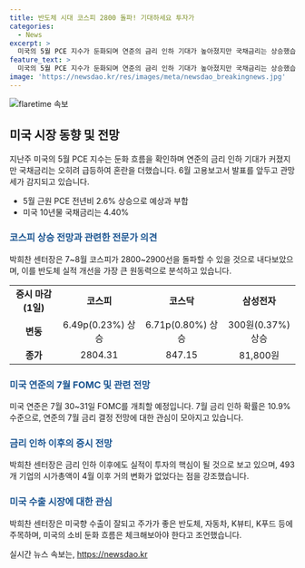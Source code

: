 ```yaml
---
title: 반도체 시대 코스피 2800 돌파! 기대하세요 투자가
categories:
  - News
excerpt: >
  미국의 5월 PCE 지수가 둔화되며 연준의 금리 인하 기대가 높아졌지만 국채금리는 상승했습니다. 6월 고용보고서를 앞둔 시장은 관망세를 보이고, 삼성전자의 2분기 실적 발표를 기다리고 있습니다. 박희찬 미래에셋증권 리서치센터장은 주요 투자전략을 제시하며 코스피 2800~2900선 돌파 가능성을 언급했습니다. 미국의 7월 FOMC를 향한 관심과 금리 인하에 따른 시장 흐름, 그리고 미국 수출 시장의 영향에 대한 분석을 전문가들과 함께 진행됐습니다.
feature_text: >
  미국의 5월 PCE 지수가 둔화되며 연준의 금리 인하 기대가 높아졌지만 국채금리는 상승했습니다. 6월 고용보고서를 앞둔 시장은 관망세를 보이고, 삼성전자의 2분기 실적 발표를 기다리고 있습니다. 박희찬 미래에셋증권 리서치센터장은 주요 투자전략을 제시하며 코스피 2800~2900선 돌파 가능성을 언급했습니다. 미국의 7월 FOMC를 향한 관심과 금리 인하에 따른 시장 흐름, 그리고 미국 수출 시장의 영향에 대한 분석을 전문가들과 함께 진행됐습니다.
image: 'https://newsdao.kr/res/images/meta/newsdao_breakingnews.jpg'
---
```


<p><img src="https://newsdao.kr/res/images/meta/newsdao_breakingnews.jpg" alt="flaretime 속보" /></p>

<h2 data-ke-size="size26">미국 시장 동향 및 전망</h2>

<p data-ke-size="size16">지난주 미국의 5월 PCE 지수는 둔화 흐름을 확인하며 연준의 금리 인하 기대가 커졌지만 국채금리는 오히려 급등하여 혼란을 더했습니다. 6월 고용보고서 발표를 앞두고 관망세가 감지되고 있습니다.</p>

<ul>
<li>5월 근원 PCE 전년비 2.6% 상승으로 예상과 부합</li>
<li>미국 10년물 국채금리는 4.40%</li>
</ul>

<h3><b><span style="color: #1a5490;">코스피 상승 전망과 관련한 전문가 의견</span></b></h3>

<p data-ke-size="size16">박희찬 센터장은 7~8월 코스피가 2800~2900선을 돌파할 수 있을 것으로 내다보았으며, 이를 반도체 실적 개선을 가장 큰 원동력으로 분석하고 있습니다.</p>

<table>
<tr>
<td style="text-align: center; height: 17px;"><b>증시 마감(1일)</b></td>
<td style="text-align: center; height: 17px;"><b>코스피</b></td>
<td style="text-align: center; height: 17px;"><b>코스닥</b></td>
<td style="text-align: center; height: 17px;"><b>삼성전자</b></td>
</tr>
<tr>
<td style="text-align: center; height: 17px;"><b>변동</b></td>
<td style="text-align: center; height: 17px;">6.49p(0.23%) 상승</td>
<td style="text-align: center; height: 17px;">6.71p(0.80%) 상승</td>
<td style="text-align: center; height: 17px;">300원(0.37%) 상승</td>
</tr>
<tr>
<td style="text-align: center; height: 17px;"><b>종가</b></td>
<td style="text-align: center; height: 17px;">2804.31</td>
<td style="text-align: center; height: 17px;">847.15</td>
<td style="text-align: center; height: 17px;">81,800원</td>
</tr>
</table>

<h3><b><span style="color: #1a5490;">미국 연준의 7월 FOMC 및 관련 전망</span></b></h3>

<p data-ke-size="size16">미국 연준은 7월 30~31일 FOMC를 개최할 예정입니다. 7월 금리 인하 확률은 10.9% 수준으로, 연준의 7월 금리 결정 전망에 대한 관심이 모아지고 있습니다.</p>

<h3><b><span style="color: #1a5490;">금리 인하 이후의 증시 전망</span></b></h3>

<p data-ke-size="size16">박희찬 센터장은 금리 인하 이후에도 실적이 투자의 핵심이 될 것으로 보고 있으며, 493개 기업의 시가총액이 4월 이후 거의 변화가 없었다는 점을 강조했습니다. </p>

<h3><b><span style="color: #1a5490;">미국 수출 시장에 대한 관심</span></b></h3>

<p data-ke-size="size16">박희찬 센터장은 미국향 수출이 잘되고 주가가 좋은 반도체, 자동차, K뷰티, K푸드 등에 주목하며, 미국의 소비 둔화 흐름은 체크해보아야 한다고 조언했습니다.</p>
실시간 뉴스 속보는, <a href="https://newsdao.kr" rel="dofollow">https://newsdao.kr</a>


